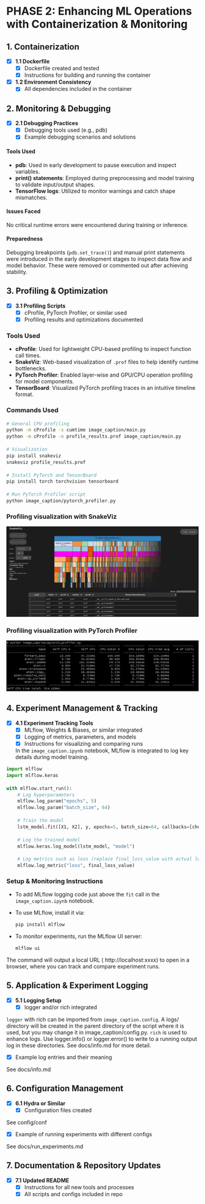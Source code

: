 # PHASE 2: Enhancing ML Operations with Containerization & Monitoring

## 1. Containerization
- [x] **1.1 Dockerfile**
  - [x] Dockerfile created and tested
  - [x] Instructions for building and running the container
- [x] **1.2 Environment Consistency**
  - [x] All dependencies included in the container

## 2. Monitoring & Debugging

- [x] **2.1 Debugging Practices**
  - [x] Debugging tools used (e.g., pdb)
  - [x] Example debugging scenarios and solutions
#### Tools Used
- **pdb**: Used in early development to pause execution and inspect variables.
- **print() statements**: Employed during preprocessing and model training to validate input/output shapes.
- **TensorFlow logs**: Utilized to monitor warnings and catch shape mismatches.

#### Issues Faced
No critical runtime errors were encountered during training or inference.

#### Preparedness
Debugging breakpoints (`pdb.set_trace()`) and manual print statements were introduced in the early development stages to inspect data flow and model behavior. These were removed or commented out after achieving stability.
  
## 3. Profiling & Optimization
- [x] **3.1 Profiling Scripts**
  - [x] cProfile, PyTorch Profiler, or similar used
  - [x] Profiling results and optimizations documented

### Tools Used
- **cProfile**: Used for lightweight CPU-based profiling to inspect function call times.
- **SnakeViz**: Web-based visualization of `.prof` files to help identify runtime bottlenecks.
- **PyTorch Profiler**: Enabled layer-wise and GPU/CPU operation profiling for model components.
- **TensorBoard**: Visualized PyTorch profiling traces in an intuitive timeline format.

### Commands Used
```bash
# General CPU profiling
python -m cProfile -s cumtime image_caption/main.py
python -m cProfile -o profile_results.prof image_caption/main.py

# Visualization
pip install snakeviz
snakeviz profile_results.prof

# Install PyTorch and TensorBoard
pip install torch torchvision tensorboard

# Run PyTorch Profiler script
python image_caption/pytorch_profiler.py
```

### Profiling visualization with SnakeViz
![Profiling visualization with SnakeViz](./assets/images/SnakeVizResult.jpg)

### Profiling visualization with PyTorch Profiler
![Profiling visualization with PyTorch Profiler](./assets/images/PyTorchResult.jpg)

## 4. Experiment Management & Tracking
- [x] **4.1 Experiment Tracking Tools**
  - [x] MLflow, Weights & Biases, or similar integrated
  - [x] Logging of metrics, parameters, and models
  - [x] Instructions for visualizing and comparing runs

  In the `image_caption.ipynb` notebook, MLflow is integrated to log key details during model training.

```python
import mlflow
import mlflow.keras

with mlflow.start_run():
    # Log hyperparameters
    mlflow.log_param("epochs", 5)
    mlflow.log_param("batch_size", 64)
    
    # Train the model
    lstm_model.fit([X1, X2], y, epochs=5, batch_size=64, callbacks=[checkpoint], verbose=1)
    
    # Log the trained model
    mlflow.keras.log_model(lstm_model, "model")
    
    # Log metrics such as loss (replace final_loss_value with actual loss)
    mlflow.log_metric("loss", final_loss_value)
```

### Setup & Monitoring Instructions
- To add MLflow logging code just above the `fit` call in the `image_caption.ipynb` notebook.
- To use MLflow, install it via:

  ```bash
  pip install mlflow

- To monitor experiments, run the MLflow UI server:
  ```bash
  mlflow ui

The command will output a local URL ( http://localhost:xxxx) to open in a browser, where you can track and compare experiment runs.

## 5. Application & Experiment Logging
- [x] **5.1 Logging Setup**
  - [x] logger and/or rich integrated

`logger` with rich can be imported from `image_caption.config`. A logs/ directory will be created in the parent directory of the script where it is used, but you may change it in image_caption/config.py. `rich` is used to enhance logs. Use logger.info() or logger.error() to write to a running output log in these directories. See docs/info.md for more detail.

  - [x] Example log entries and their meaning

See docs/info.md

## 6. Configuration Management
- [x] **6.1 Hydra or Similar**
  - [x] Configuration files created

See config/conf

  - [x] Example of running experiments with different configs

See docs/run_experiments.md

## 7. Documentation & Repository Updates
- [x] **7.1 Updated README**
  - [x] Instructions for all new tools and processes
  - [x] All scripts and configs included in repo
